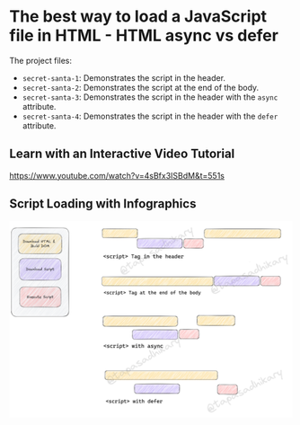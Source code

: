 # The best way to load a JavaScript file in HTML - HTML async vs defer

The project files:

- `secret-santa-1`: Demonstrates the script in the header.
- `secret-santa-2`: Demonstrates the script at the end of the body.
- `secret-santa-3`: Demonstrates the script in the header with the `async` attribute.
- `secret-santa-4`: Demonstrates the script in the header with the `defer` attribute.

## Learn with an Interactive Video Tutorial

https://www.youtube.com/watch?v=4sBfx3ISBdM&t=551s

## Script Loading with Infographics

<p aligh="center">
  <img src="flow.png" alt="flow" />
</p>  
